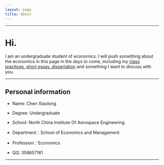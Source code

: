 ```yaml
---
layout: page
title: About
---
```

<hr>

<h1>Hi.</h1>

<p>I am an undergraduate student of economics. I will push something about the economics in this page in the days to come, including my <a href="https://chenxiaolong2019.github.io/ed/documentation">class practices, short essay, dissertation</a> and something I want to discuss with you. </p>

<hr>

## Personal information

- Name: Chen Xiaolong

- Degree: Undergraduate

- School: North China Institute Of Aerospace Engineering

- Department：School of Economics and Management

- Profession：Economics

- QQ: 358657161

<hr>

